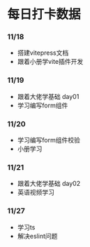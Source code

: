 # 每日打卡数据 

### 11/18
+ 搭建vitepress文档
+ 跟着小册学vite插件开发

### 11/19
+   跟着大佬学基础 day01
+   学习编写form组件

### 11/20
+   学习编写form组件校验
+   小册学习

### 11/21
+   跟着大佬学基础 day02
+   英语视频学习

### 11/27
+  学习ts
+  解决eslint问题